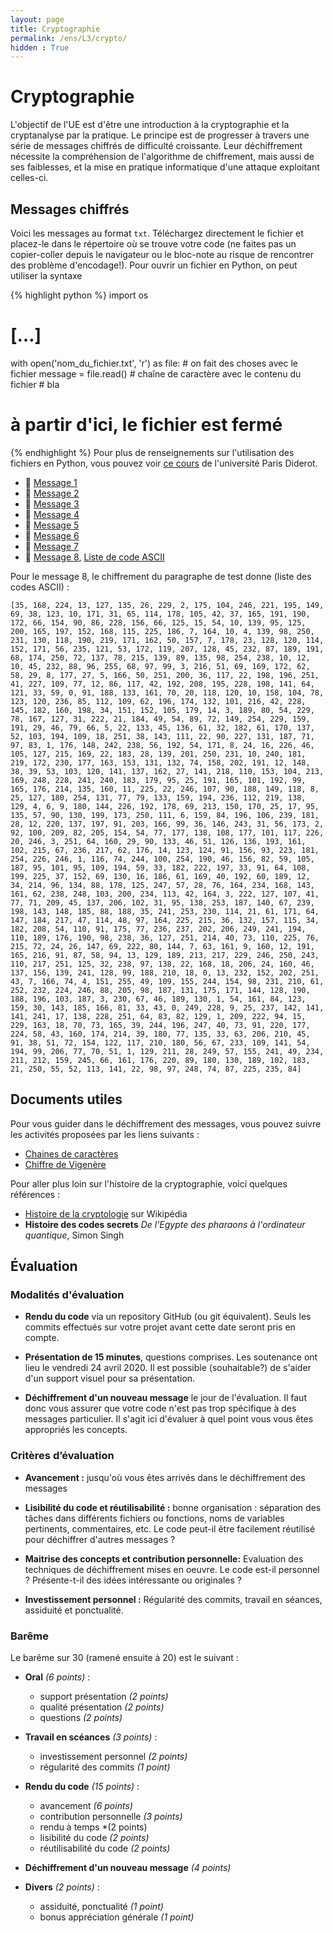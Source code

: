 ```yaml
---
layout: page
title: Cryptographie
permalink: /ens/L3/crypto/
hidden : True
---
```



# Cryptographie

L'objectif de l'UE est d'être une introduction à la cryptographie et la cryptanalyse par la pratique. Le principe est de progresser à travers une série de messages chiffrés de difficulté croissante. Leur déchiffrement nécessite la compréhension de l'algorithme de chiffrement, mais aussi de ses faiblesses, et la mise en pratique informatique d'une attaque exploitant celles-ci.

## Messages chiffrés

Voici les messages au format `txt`. Téléchargez directement le fichier et placez-le dans le répertoire où se trouve votre code (ne faites pas un copier-coller depuis le navigateur ou le bloc-note au risque de rencontrer des problème d'encodage!). Pour ouvrir un fichier en Python, on peut utiliser la syntaxe

{% highlight python %}
import os
# […]
with open('nom_du_fichier.txt', 'r') as file:
    # on fait des choses avec le fichier
    message = file.read() # chaîne de caractère avec le contenu du fichier
    # bla
# à partir d'ici, le fichier est fermé
{% endhighlight %}
Pour plus de renseignements sur l'utilisation des fichiers en Python, vous pouvez voir [ce cours](https://python.sdv.univ-paris-diderot.fr/07_fichiers/) de l'université Paris Diderot. 

* 📄 [Message 1](message1.txt)
* 📄 [Message 2](message2.txt)
* 📄 [Message 3](message3.txt)
* 📄 [Message 4](message4.txt)
* 📄 [Message 5](message5.txt)
* 📄 [Message 6](message6.txt)
* 📄 [Message 7](message7.txt)
* 📄 [Message 8](message8.txt), [Liste de code ASCII](message8_num.txt)

Pour le message 8, le chiffrement du paragraphe de test donne (liste des codes ASCII) :

```
[35, 168, 224, 13, 127, 135, 26, 229, 2, 175, 104, 246, 221, 195, 149, 69, 38, 123, 10, 171, 31, 65, 114, 178, 105, 42, 37, 165, 191, 190, 172, 66, 154, 90, 86, 228, 156, 66, 125, 15, 54, 10, 139, 95, 125, 200, 165, 197, 152, 168, 115, 225, 186, 7, 164, 10, 4, 139, 98, 250, 231, 130, 118, 190, 219, 171, 162, 50, 157, 7, 178, 23, 128, 120, 114, 152, 171, 56, 235, 121, 53, 172, 119, 207, 128, 45, 232, 87, 189, 191, 68, 174, 250, 72, 137, 78, 215, 139, 89, 135, 98, 254, 238, 10, 12, 10, 45, 232, 88, 96, 255, 68, 97, 99, 3, 216, 51, 69, 169, 172, 62, 58, 29, 8, 177, 27, 5, 166, 50, 251, 200, 36, 117, 22, 198, 196, 251, 41, 227, 109, 77, 12, 86, 117, 42, 192, 208, 195, 228, 198, 141, 64, 121, 33, 59, 0, 91, 188, 133, 161, 70, 20, 118, 120, 10, 158, 104, 78, 123, 120, 236, 85, 112, 109, 62, 196, 174, 132, 101, 216, 42, 228, 145, 182, 160, 198, 34, 151, 152, 105, 179, 14, 3, 189, 80, 54, 229, 78, 167, 127, 31, 222, 21, 184, 49, 54, 89, 72, 149, 254, 229, 159, 191, 29, 46, 79, 66, 5, 22, 133, 45, 136, 61, 32, 182, 61, 170, 137, 52, 103, 194, 109, 18, 251, 38, 143, 111, 22, 90, 227, 131, 187, 71, 97, 83, 1, 176, 148, 242, 238, 56, 192, 54, 171, 8, 24, 16, 226, 46, 105, 127, 215, 169, 22, 183, 28, 139, 201, 250, 231, 10, 240, 181, 219, 172, 230, 177, 163, 153, 131, 132, 74, 158, 202, 191, 12, 148, 38, 39, 53, 103, 120, 141, 137, 162, 27, 141, 218, 110, 153, 104, 213, 169, 248, 228, 241, 240, 183, 179, 95, 25, 191, 165, 101, 192, 99, 165, 176, 214, 135, 160, 11, 225, 22, 246, 107, 90, 188, 149, 118, 8, 25, 127, 180, 254, 131, 77, 79, 133, 159, 194, 236, 112, 219, 138, 129, 4, 6, 9, 180, 144, 226, 192, 178, 69, 213, 150, 170, 25, 17, 95, 135, 57, 90, 130, 199, 173, 250, 111, 6, 159, 84, 196, 106, 239, 181, 28, 12, 220, 137, 197, 91, 203, 166, 99, 36, 146, 243, 31, 56, 173, 2, 92, 100, 209, 82, 205, 154, 54, 77, 177, 138, 108, 177, 101, 117, 226, 20, 246, 3, 251, 64, 160, 29, 90, 133, 46, 51, 126, 136, 193, 161, 102, 215, 67, 236, 217, 62, 176, 14, 123, 124, 91, 156, 93, 223, 181, 254, 226, 246, 1, 116, 74, 244, 100, 254, 190, 46, 156, 82, 59, 105, 187, 95, 101, 95, 109, 194, 59, 33, 182, 222, 197, 33, 91, 64, 108, 199, 225, 37, 152, 69, 130, 16, 186, 61, 169, 40, 192, 60, 189, 12, 34, 214, 96, 134, 88, 178, 125, 247, 57, 28, 76, 164, 234, 168, 143, 161, 62, 238, 248, 103, 200, 234, 113, 42, 164, 3, 222, 127, 107, 41, 77, 71, 209, 45, 137, 206, 102, 31, 95, 138, 253, 187, 140, 67, 239, 198, 143, 148, 185, 88, 188, 35, 241, 253, 230, 114, 21, 61, 171, 64, 147, 184, 217, 47, 114, 48, 97, 164, 225, 215, 36, 132, 157, 115, 34, 182, 208, 54, 110, 91, 175, 77, 236, 237, 202, 206, 249, 241, 194, 110, 189, 176, 190, 98, 238, 36, 127, 251, 214, 40, 73, 110, 225, 76, 215, 72, 24, 26, 147, 69, 222, 80, 144, 7, 63, 161, 9, 160, 12, 191, 165, 216, 91, 87, 58, 94, 13, 129, 189, 213, 217, 229, 246, 250, 243, 110, 217, 251, 125, 32, 238, 97, 138, 22, 168, 18, 206, 24, 160, 46, 137, 156, 139, 241, 128, 99, 188, 210, 18, 0, 13, 232, 152, 202, 251, 43, 7, 166, 74, 4, 151, 255, 49, 109, 155, 244, 154, 98, 231, 210, 61, 252, 232, 224, 246, 88, 205, 98, 187, 131, 175, 171, 144, 128, 190, 188, 196, 103, 187, 3, 230, 67, 46, 189, 130, 1, 54, 161, 84, 123, 159, 30, 143, 185, 166, 81, 33, 43, 0, 249, 228, 9, 25, 237, 142, 141, 141, 241, 17, 138, 228, 251, 64, 83, 82, 129, 1, 209, 222, 94, 15, 229, 163, 18, 70, 73, 165, 39, 244, 196, 247, 40, 73, 91, 220, 177, 224, 58, 43, 160, 174, 214, 39, 180, 77, 135, 33, 63, 206, 210, 45, 91, 38, 51, 72, 154, 122, 117, 210, 180, 56, 67, 233, 109, 141, 54, 194, 99, 206, 77, 70, 51, 1, 129, 211, 28, 249, 57, 155, 241, 49, 234, 211, 212, 159, 245, 66, 161, 176, 220, 89, 180, 130, 189, 102, 183, 21, 250, 55, 52, 113, 141, 22, 98, 97, 248, 74, 87, 225, 235, 84]
```

## Documents utiles

Pour vous guider dans le déchiffrement des messages, vous pouvez suivre les activités proposées par les liens suivants :

* [Chaines de caractères](https://github.com/villebon-charpak/chaines)
* [Chiffre de Vigenère](https://github.com/villebon-charpak/vigenere)

Pour aller plus loin sur l'histoire de la cryptographie, voici quelques références :

- [Histoire de la cryptologie](https://fr.wikipedia.org/wiki/Histoire_de_la_cryptologie) sur Wikipédia
- **Histoire des codes secrets** *De l'Egypte des pharaons à l'ordinateur quantique*, Simon Singh 

## Évaluation

### Modalités d'évaluation


- **Rendu du code** via un repository GitHub (ou git équivalent). Seuls les commits effectués sur votre projet avant cette date seront pris en compte.

-   **Présentation de 15 minutes**, questions comprises. Les soutenance ont lieu le vendredi 24 avril 2020. Il est possible (souhaitable?) de s'aider d'un support visuel pour sa présentation.

-	**Déchiffrement d'un nouveau message** le jour de l'évaluation. Il faut donc vous assurer que votre code n'est pas trop spécifique à des messages particulier. Il s'agit ici d'évaluer à quel point vous vous êtes appropriés les concepts. 

### Critères d’évaluation

-	**Avancement :** jusqu'où vous êtes arrivés dans le déchiffrement des messages

-   **Lisibilité du code et réutilisabilité :** bonne organisation : séparation des tâches dans différents fichiers ou fonctions, noms de variables pertinents, commentaires, etc. Le code peut-il être facilement réutilisé pour déchiffrer d'autres messages ?

-	**Maitrise des concepts et contribution personnelle:** Evaluation des techniques de déchiffrement mises en oeuvre. Le code est-il personnel ? Présente-t-il des idées intéressante ou originales ?

-   **Investissement personnel :** Régularité des commits, travail en séances, assiduité et ponctualité. 

### Barême

Le barême sur 30 (ramené ensuite à 20) est le suivant :

- **Oral** *(6 points)* : 
    * support présentation *(2 points)*
	* qualité présentation *(2 points)*
	* questions *(2 points)*

- **Travail en scéances** *(3 points)* :
	* investissement personnel *(2 points)*
	* régularité des commits *(1 point)*

- **Rendu du code** *(15 points)* :
	* avancement *(6 points)*
	* contribution personnelle *(3 points)*
	* rendu à temps *(2 points)
	* lisibilité du code *(2 points)*
	* réutilisabilité du code *(2 points)*
	
- **Déchiffrement d'un nouveau message** *(4 points)*

- **Divers** *(2 points)* :
	* assiduité, ponctualité *(1 point)*
	* bonus appréciation générale *(1 point)*



